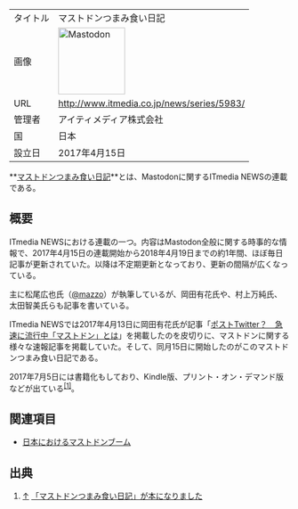 <div>

|          |                                                                                                                                                                                                                                                                                                        |
|----------|--------------------------------------------------------------------------------------------------------------------------------------------------------------------------------------------------------------------------------------------------------------------------------------------------------|
| タイトル | マストドンつまみ食い日記                                                                                                                                                                                                                                                                               |
| 画像     | [<img src="/images/thumb/0/00/Mastodon_logo.png/120px-Mastodon_logo.png" srcset="/images/thumb/0/00/Mastodon_logo.png/180px-Mastodon_logo.png 1.5x, /images/0/00/Mastodon_logo.png 2x" width="120" height="120" alt="Mastodon" />](/%E3%83%95%E3%82%A1%E3%82%A4%E3%83%AB:Mastodon_logo.png "Mastodon") |
| URL      | <a href="http://www.itmedia.co.jp/news/series/5983/" rel="nofollow">http://www.itmedia.co.jp/news/series/5983/</a>                                                                                                                                                                                     |
| 管理者   | アイティメディア株式会社                                                                                                                                                                                                                                                                               |
| 国       | 日本                                                                                                                                                                                                                                                                                                   |
| 設立日   | 2017年4月15日                                                                                                                                                                                                                                                                                          |

  

**<a href="http://www.itmedia.co.jp/news/series/5983/" rel="nofollow">マストドンつまみ食い日記</a>**とは、Mastodonに関するITmedia NEWSの連載である。

## 概要

ITmedia NEWSにおける連載の一つ。内容はMastodon全般に関する時事的な情報で、2017年4月15日の連載開始から2018年4月19日までの約1年間、ほぼ毎日記事が更新されていた。以降は不定期更新となっており、更新の間隔が広くなっている。

主に松尾広也氏（<a href="https://mstdn.jp/@mazzo" rel="nofollow">@mazzo</a>）が執筆しているが、岡田有花氏や、村上万純氏、太田智美氏らも記事を書いている。

ITmedia NEWSでは2017年4月13日に岡田有花氏が記事「<a href="http://www.itmedia.co.jp/news/articles/1704/13/news131.html" rel="nofollow">ポストTwitter？　急速に流行中「マストドン」とは</a>」を掲載したのを皮切りに、マストドンに関する様々な速報記事を掲載していた。そして、同月15日に開始したのがこのマストドンつまみ食い日記である。

2017年7月5日には書籍化もしており、Kindle版、プリント・オン・デマンド版などが出ている<sup>[\[1\]](#cite_note-1)</sup>。

## 関連項目

-   [日本におけるマストドンブーム](/%E6%97%A5%E6%9C%AC%E3%81%AB%E3%81%8A%E3%81%91%E3%82%8B%E3%83%9E%E3%82%B9%E3%83%88%E3%83%89%E3%83%B3%E3%83%96%E3%83%BC%E3%83%A0 "日本におけるマストドンブーム")

## 出典

<div>

1.  <span id="cite_note-1">[↑](#cite_ref-1) <a href="http://www.itmedia.co.jp/news/articles/1707/05/news056.html" rel="nofollow">「マストドンつまみ食い日記」が本になりました</a></span>

</div>

</div>

